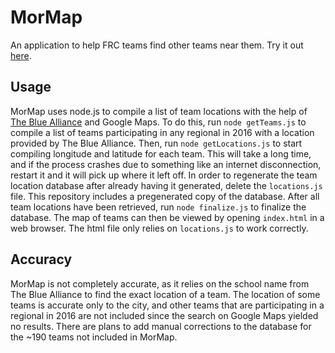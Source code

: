 # MorMap
An application to help FRC teams find other teams near them. Try it out [here](http://thevoidpigeon.heliohost.org/mormap/).

## Usage

MorMap uses node.js to compile a list of team locations with the help of [The Blue Alliance](http://thebluealliance.com/) and Google Maps. To do this, run `node getTeams.js` to compile a list of teams participating in any regional in 2016 with a location provided by The Blue Alliance. Then, run `node getLocations.js` to start compiling longitude and latitude for each team. This will take a long time, and if the process crashes due to something like an internet disconnection, restart it and it will pick up where it left off. In order to regenerate the team location database after already having it generated, delete the `locations.js` file. This repository includes a pregenerated copy of the database. After all team locations have been retrieved, run `node finalize.js` to finalize the database. The map of teams can then be viewed by opening `index.html` in a web browser. The html file only relies on `locations.js` to work correctly.

## Accuracy

MorMap is not completely accurate, as it relies on the school name from The Blue Alliance to find the exact location of a team. The location of some teams is accurate only to the city, and other teams that are participating in a regional in 2016 are not included since the search on Google Maps yielded no results. There are plans to add manual corrections to the database for the ~190 teams not included in MorMap.
